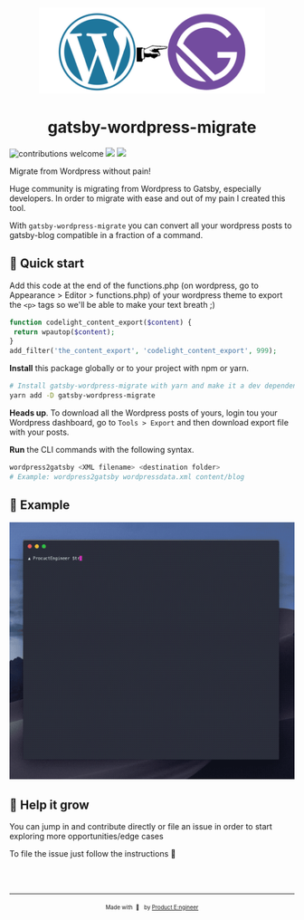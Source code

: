 <p align="center">
    <img alt="Gatsby" src="./w2g.jpg" width="400" />
</p>
<h1 align="center">
  gatsby-wordpress-migrate
</h1>

![contributions welcome](https://img.shields.io/badge/contributions-welcome-brightgreen.svg?style=flat)
![](https://img.shields.io/npm/l/gatsby-wordpress-migrate.svg)
![](https://img.shields.io/npm/dw/gatsby-wordpress-migrate.svg)

Migrate from Wordpress without pain!

Huge community is migrating from Wordpress to Gatsby, especially developers. In order to migrate with ease and out of my pain I created this tool.

With `gatsby-wordpress-migrate` you can convert all your wordpress posts to gatsby-blog compatible in a fraction of a command.

## 🚀 Quick start

Add this code at the end of the functions.php (on wordpress, go to Appearance > Editor > functions.php) of your wordpress theme to export the `<p>` tags so we'll be able to make your text breath ;)

```php
function codelight_content_export($content) {
 return wpautop($content);
}
add_filter('the_content_export', 'codelight_content_export', 999);
```

**Install** this package globally or to your project with npm or yarn.

```sh
# Install gatsby-wordpress-migrate with yarn and make it a dev dependency
yarn add -D gatsby-wordpress-migrate
```

**Heads up**. To download all the Wordpress posts of yours, login tou your Wordpress dashboard, go to `Tools > Export` and then download export file with your posts.

**Run** the CLI commands with the following syntax.

```sh
wordpress2gatsby <XML filename> <destination folder>
# Example: wordpress2gatsby wordpressdata.xml content/blog
```

## 🧐 Example

![example](./example.gif)

## 🤟 Help it grow

You can jump in and contribute directly or file an issue in order to start exploring more opportunities/edge cases

To file the issue just follow the instructions 📃

<br/>
<br/>

---

<p align="center">
<sub><sup>Made with&nbsp&nbsp🧠 &nbsp&nbspby <a href="https://twitter.com/CostasAlexoglou">Product E:ngineer</a></sup></sub>
</p>
